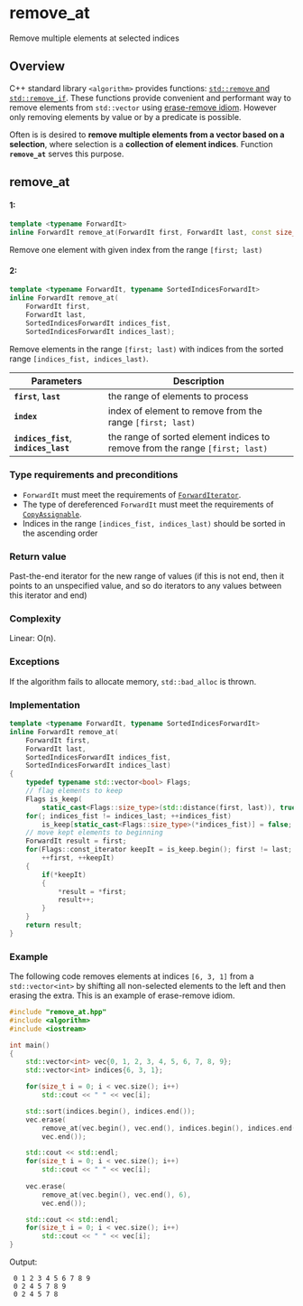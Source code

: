# remove_at
Remove multiple elements at selected indices

## Overview
C++ standard library `<algorithm>` provides functions: [`std::remove` and `std::remove_if`](http://en.cppreference.com/w/cpp/algorithm/remove). These functions provide convenient and performant way to remove elements from `std::vector` using [erase-remove idiom](https://en.wikipedia.org/wiki/Erase%E2%80%93remove_idiom). However only removing elements by value or by a predicate is possible.

Often is is desired to **remove multiple elements from a vector based on a selection**, where selection is a **collection of element indices**. Function **`remove_at`** serves this purpose.

## remove_at
#### 1:
```c++
template <typename ForwardIt>
inline ForwardIt remove_at(ForwardIt first, ForwardIt last, const size_t index)
``` 
Remove one element with given index from the range `[first; last)`

#### 2:
```c++
template <typename ForwardIt, typename SortedIndicesForwardIt>
inline ForwardIt remove_at(
    ForwardIt first,
    ForwardIt last,
    SortedIndicesForwardIt indices_fist,
    SortedIndicesForwardIt indices_last);
``` 
Remove elements in the range `[first; last)` with indices from the sorted range `[indices_fist, indices_last)`.
 
 |  Parameters | Description |
 | ------------- | ------------- |
 |**`first`**, **`last`** | the range of elements to process |
 |**`index`** | index of element to remove from the range `[first; last)` |
 |**`indices_fist`**, **`indices_last`** | the range of sorted element indices to remove from the range `[first; last)` |
 
 ### Type requirements and preconditions
- `ForwardIt` must meet the requirements of [`ForwardIterator`](http://en.cppreference.com/w/cpp/concept/ForwardIterator).
- The type of dereferenced `ForwardIt` must meet the requirements of [`CopyAssignable`](http://en.cppreference.com/w/cpp/concept/CopyAssignable). 
- Indices in the range `[indices_fist, indices_last)` should be sorted in the ascending order

### Return value

Past-the-end iterator for the new range of values (if this is not end, then it points to an unspecified value, and so do iterators to any values between this iterator and end) 

### Complexity

Linear: O(n). 

### Exceptions

If the algorithm fails to allocate memory, `std::bad_alloc` is thrown. 

### Implementation

```c++
template <typename ForwardIt, typename SortedIndicesForwardIt>
inline ForwardIt remove_at(
    ForwardIt first,
    ForwardIt last,
    SortedIndicesForwardIt indices_fist,
    SortedIndicesForwardIt indices_last)
{
    typedef typename std::vector<bool> Flags;
    // flag elements to keep
    Flags is_keep(
        static_cast<Flags::size_type>(std::distance(first, last)), true);
    for(; indices_fist != indices_last; ++indices_fist)
        is_keep[static_cast<Flags::size_type>(*indices_fist)] = false;
    // move kept elements to beginning
    ForwardIt result = first;
    for(Flags::const_iterator keepIt = is_keep.begin(); first != last;
        ++first, ++keepIt)
    {
        if(*keepIt)
        {
            *result = *first;
            result++;
        }
    }
    return result;
}
```

### Example

The following code removes elements at indices `[6, 3, 1]` from a `std::vector<int>` by shifting all non-selected elements to the left and then erasing the extra. This is an example of erase-remove idiom.
```c++
#include "remove_at.hpp"
#include <algorithm>
#include <iostream>

int main()
{
    std::vector<int> vec{0, 1, 2, 3, 4, 5, 6, 7, 8, 9};
    std::vector<int> indices{6, 3, 1};

    for(size_t i = 0; i < vec.size(); i++)
        std::cout << " " << vec[i];

    std::sort(indices.begin(), indices.end());
    vec.erase(
        remove_at(vec.begin(), vec.end(), indices.begin(), indices.end()),
        vec.end());

    std::cout << std::endl;
    for(size_t i = 0; i < vec.size(); i++)
        std::cout << " " << vec[i];
        
    vec.erase(
        remove_at(vec.begin(), vec.end(), 6),
        vec.end());

    std::cout << std::endl;
    for(size_t i = 0; i < vec.size(); i++)
        std::cout << " " << vec[i];
}
```
Output:
```
 0 1 2 3 4 5 6 7 8 9
 0 2 4 5 7 8 9
 0 2 4 5 7 8
```

